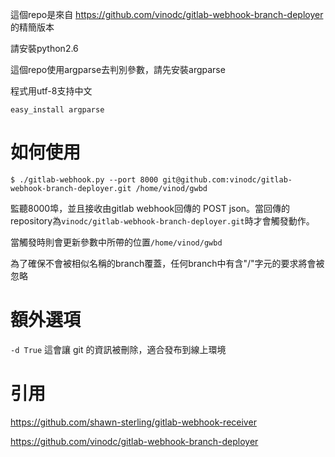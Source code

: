 這個repo是來自
https://github.com/vinodc/gitlab-webhook-branch-deployer
的精簡版本

請安裝python2.6

這個repo使用argparse去判別參數，請先安裝argparse

程式用utf-8支持中文
```
easy_install argparse
```
# 如何使用
```
$ ./gitlab-webhook.py --port 8000 git@github.com:vinodc/gitlab-webhook-branch-deployer.git /home/vinod/gwbd
```
監聽8000埠，並且接收由gitlab webhook回傳的 POST json。當回傳的repository為```vinodc/gitlab-webhook-branch-deployer.git```時才會觸發動作。

當觸發時則會更新參數中所帶的位置```/home/vinod/gwbd```

為了確保不會被相似名稱的branch覆蓋，任何branch中有含"/"字元的要求將會被忽略

# 額外選項
```-d True```
這會讓 git 的資訊被刪除，適合發布到線上環境

# 引用
https://github.com/shawn-sterling/gitlab-webhook-receiver

https://github.com/vinodc/gitlab-webhook-branch-deployer

